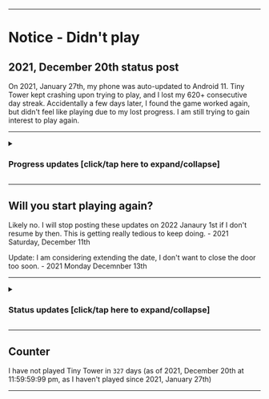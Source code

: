 
***

# Notice - Didn't play

## 2021, December 20th status post

On 2021, January 27th, my phone was auto-updated to Android 11. Tiny Tower kept crashing upon trying to play, and I lost my 620+ consecutive day streak. Accidentally a few days later, I found the game worked again, but didn't feel like playing due to my lost progress. I am still trying to gain interest to play again.

***

<details>
  <summary><H3>Progress updates [click/tap here to expand/collapse]</H3></summary>

As of 2021, August 20th, I have not resumed gameplay. On 2021, February 17th, this status post was shortened to save memory. See previous entries for more info.

On 2021, August 13th, this post was modified to comply with ISO 8601.

On 2021, August 16th, new info (late) regarding the 2 daily games that have been recently added was mentioned.

For the 2021 August 27th entry, info on a recent hiatus was added. The entry was updated on Thursday, 2021 September 2nd (on the September 1st entry)

</details>

***

## Will you start playing again?

Likely no. I will stop posting these updates on 2022 Janaury 1st if I don't resume by then. This is getting really tedious to keep doing. - 2021 Saturday, December 11th

Update: I am considering extending the date, I don't want to close the door too soon. - 2021 Monday Decemnber 13th

***

<details>
  <summary><H3>Status updates [click/tap here to expand/collapse]</H3></summary>

As of the past 2 months (2021 July 1st - 2021 August 31st), I have had 2 other games (Smurfs Village and Motor World Car Factory) replace my daily video game slots, it is going to be difficult to get back into Tiny Tower.

As of 2021 August 28th, I have taken a hiatus from these games, as I developed a mild fever and am still recovering. (2021 August 27th to 2021 August 30th)

The hiatus is planned to end on 2021 September 1st.

The hiatus ended on 2021 September 1st and I am really starting to consider playing again on 2022 January 1st even if it means restarting my streak. The date may be moved earlier depending on how much momentum I put into the idea.

</details>

***

## Counter

I have not played Tiny Tower in `327` days (as of 2021, December 20th at 11:59:59:99 pm, as I haven't played since 2021, January 27th)

***
